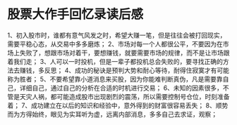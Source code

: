 # 股票大作手回忆录读后感

1、初入股市时，谁都有意气风发之时，希望大赚一笔，但是往往会被打回现实，需要平稳心态，从交易中多多磨炼；
2、市场对每一个人都很公平，不要因为在市场上失败了，想跟市场对着干，要想赚钱，就要需要市场的规律，而不是让市场跟着我们走；
3、人可以一时投机，但是一辈子都投机总会失败的，要寻找正确的方法去赚钱，多反思；
4、成功的秘诀是预判大势和耐心等待，耐得住寂寞才有可能称为胜者；
5、不要希望靠小道消息来买股，因为你能难判断真伪，凡是需要靠自己，详细自己，通过自己的分析在合适的时机进行交易；
6、未知的因素很多，不管是天灾人祸，都可能造成股市出现剧烈的震荡，所以需要控制号仓位，时刻准备着；
7、成功建立在以后的知识和经验中，意外得到的财富很容易丢失；
8、顺势而为方得始终，眼见为实耳听为虚，远离内部消息，多多自己去求证，观察；